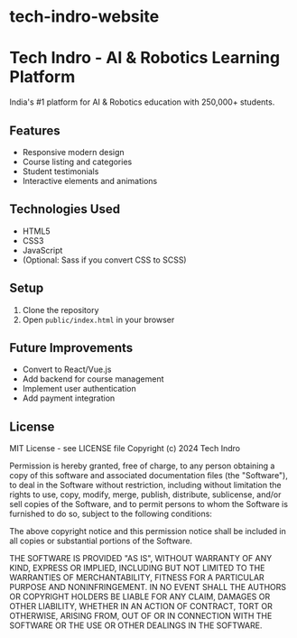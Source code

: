 # tech-indro-website
# Tech Indro - AI & Robotics Learning Platform

India's #1 platform for AI & Robotics education with 250,000+ students.

## Features
- Responsive modern design
- Course listing and categories
- Student testimonials
- Interactive elements and animations

## Technologies Used
- HTML5
- CSS3
- JavaScript
- (Optional: Sass if you convert CSS to SCSS)

## Setup
1. Clone the repository
2. Open `public/index.html` in your browser

## Future Improvements
- Convert to React/Vue.js
- Add backend for course management
- Implement user authentication
- Add payment integration

## License
MIT License - see LICENSE file
Copyright (c) 2024 Tech Indro

Permission is hereby granted, free of charge, to any person obtaining a copy
of this software and associated documentation files (the "Software"), to deal
in the Software without restriction, including without limitation the rights
to use, copy, modify, merge, publish, distribute, sublicense, and/or sell
copies of the Software, and to permit persons to whom the Software is
furnished to do so, subject to the following conditions:

The above copyright notice and this permission notice shall be included in all
copies or substantial portions of the Software.

THE SOFTWARE IS PROVIDED "AS IS", WITHOUT WARRANTY OF ANY KIND, EXPRESS OR
IMPLIED, INCLUDING BUT NOT LIMITED TO THE WARRANTIES OF MERCHANTABILITY,
FITNESS FOR A PARTICULAR PURPOSE AND NONINFRINGEMENT. IN NO EVENT SHALL THE
AUTHORS OR COPYRIGHT HOLDERS BE LIABLE FOR ANY CLAIM, DAMAGES OR OTHER
LIABILITY, WHETHER IN AN ACTION OF CONTRACT, TORT OR OTHERWISE, ARISING FROM,
OUT OF OR IN CONNECTION WITH THE SOFTWARE OR THE USE OR OTHER DEALINGS IN THE
SOFTWARE.
